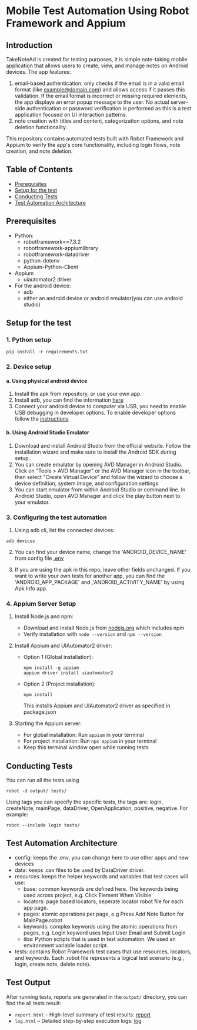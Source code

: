 # Mobile Test Automation Using Robot Framework and Appium
## Introduction

TakeNoteAd is created for testing purposes, it is simple note-taking mobile application that allows users to create, view, and manage notes on Android devices. The app features:
1. email-based authentication: only checks if the email is in a valid email format (like example@domain.com) and allows access if it passes this validation. If the email format is incorrect or missing required elements, the app displays an error popup message to the user. No actual server-side authentication or password verification is performed as this is a test application focused on UI interaction patterns.
2. note creation with titles and content, categorization options, and note deletion functionality.

This repository contains automated tests built with Robot Framework and Appium to verify the app's core functionality, including login flows, note creation, and note deletion.

## Table of Contents
- [Prerequisites](#prerequisites)
- [Setup for the test](#setup-for-the-test)
- [Conducting Tests](#conducting-tests)
- [Test Automation Architecture](#test-automation-architecture)

## Prerequisites

- Python:
  - robotframework==7.3.2
  - robotframework-appiumlibrary
  - robotframework-datadriver
  - python-dotenv
  - Appium-Python-Client
- Appium
  - uiautomator2 driver
- For the android device:
  - adb
  - either an android device or android emulator(you can use android studio)

## Setup for the test

### 1. Python setup
```
pip install -r requirements.txt
``` 

### 2. Device setup

#### a. Using physical android device
1. Install the apk from repository, or use your own app.
2. Install adb, you can find the information [here](https://developer.android.com/tools/adb)
3. Connect your android device to computer via USB, you need to enable USB debugging in developer options. To enable developer options follow the [instructions](https://developer.android.com/studio/debug/dev-options)

#### b. Using Android Studio Emulator

1. Download and install Android Studio from the official website. Follow the installation wizard and make sure to install the Android SDK during setup.
2. You can create emulator by opening AVD Manager in Android Studio. Click on "Tools > AVD Manager" or the AVD Manager icon in the toolbar, then select "Create Virtual Device" and follow the wizard to choose a device definition, system image, and configuration settings
3. You can start emulator from within Android Studio or command line. In Android Studio, open AVD Manager and click the play button next to your emulator. 

### 3. Configuring the test automation
1. Using adb cli, list the connected devices:
```
adb devices
```
2. You can find your device name, change the 'ANDROID_DEVICE_NAME' from config file [.env](configs/.env)

3. If you are using the apk in this repo, leave other fields unchanged. If you want to write your own tests for another app, you can find the 'ANDROID_APP_PACKAGE' and ,'ANDROID_ACTIVITY_NAME' by using Apk Info app.

### 4. Appium Server Setup

1. Install Node.js and npm:
   - Download and install Node.js from [nodejs.org](https://nodejs.org/en/download/) which includes npm
   - Verify installation with `node --version` and `npm --version`

2. Install Appium and UIAutomator2 driver:
   - Option 1 (Global installation): 
     ```
     npm install -g appium
     appium driver install uiautomator2
     ```
   - Option 2 (Project installation): 
     ```
     npm install
     ```
     This installs Appium and UIAutomator2 driver as specified in package.json

3. Starting the Appium server:
   - For global installation: Run `appium` in your terminal
   - For project installation: Run `npx appium` in your terminal
   - Keep this terminal window open while running tests

## Conducting Tests

You can run all the tests using
```
robot -d output/ tests/
```

Using tags you can specify the specific tests, the tags are: login, createNote, mainPage, dataDriver, OpenApplication, positive, negative. For example:

```
robot --include login tests/
```

## Test Automation Architecture

- config: keeps the .env, you can change here to use other apps and new devices
- data: keeps .csv files to be used by DataDriver driver.
- resources: keeps the helper keywords and variables that test cases will use:
  - base: common keywords are defined here. The keywords being used across project, e.g. Click Element When Visible
  - locators: page based locators, seperate locator robot file for each app page.
  - pages: atomic operations per page, e.g Press Add Note Button for MainPage.robot
  - keywords: complex keywords using the atomic operations from pages, e.g. Login keyword uses Input User Email and Submit Login
  - libs: Python scripts that is used in test automation. We used an environment variable loader script.
- tests: contains Robot Framework test cases that use resources, locators, and keywords. Each .robot file represents a logical test scenario (e.g., login, create note, delete note).

## Test Output

After running tests, reports are generated in the `output/` directory, you can find the all tests result:

- `report.html` – High-level summary of test results: [report](output/report.html)
- `log.html` – Detailed step-by-step execution logs: [log](output/log.html)